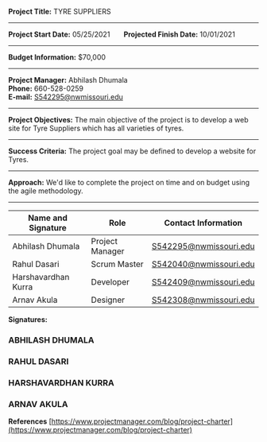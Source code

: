**Project Title:** TYRE SUPPLIERS<br>
<hr/>

**Project Start Date:** 05/25/2021 &nbsp;&nbsp;&nbsp;&nbsp;&nbsp; **Projected Finish Date:** 10/01/2021
<hr/>

**Budget Information:** $70,000
<hr/>

**Project Manager:** Abhilash Dhumala <br>
**Phone:** 660-528-0259  
**E-mail:** S542295@nwmissouri.edu 
<hr/>

**Project Objectives:** The main objective of the project is to develop a web site for Tyre Suppliers which has all varieties of tyres. 
<hr/>

**Success Criteria:** The project goal may be defined to develop a website for Tyres. 
<hr/>

**Approach:** We'd like to complete the project on time and on budget using the agile methodology. 
<hr/>

| Name and Signature | Role | Contact Information |
| ------------------ | ---- | ------------------- |
| Abhilash Dhumala | Project Manager | S542295@nwmissouri.edu |
| Rahul Dasari | Scrum Master | S542040@nwmissouri.edu |
| Harshavardhan Kurra | Developer | S542409@nwmissouri.edu |
| Arnav Akula | Designer | S542308@nwmissouri.edu |

**Signatures:**

### ABHILASH DHUMALA 

### RAHUL DASARI 

### HARSHAVARDHAN KURRA 

### ARNAV AKULA 

**References**
[https://www.projectmanager.com/blog/project-charter](https://www.projectmanager.com/blog/project-charter)
